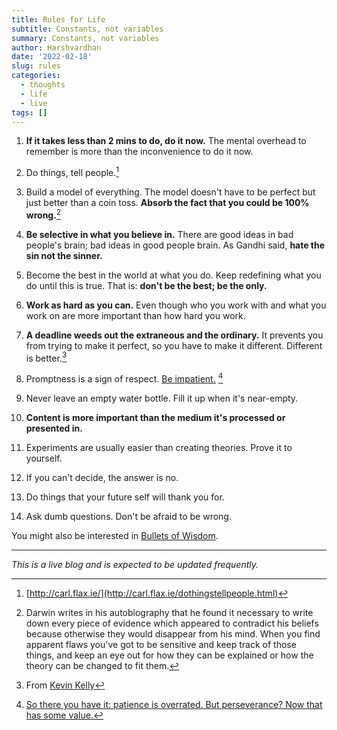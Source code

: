 ```yaml
---
title: Rules for Life
subtitle: Constants, not variables
summary: Constants, not variables
author: Harshvardhan
date: '2022-02-18'
slug: rules
categories:
  - thoughts
  - life
  - live
tags: []
---
```


1.  **If it takes less than 2 mins to do, do it now.** The mental overhead to remember is more than the inconvenience to do it now.

2.  Do things, tell people.[^1]

3.  Build a model of everything. The model doesn't have to be perfect but just better than a coin toss. **Absorb the fact that you could be 100% wrong.**[^2]

4.  **Be selective in what you believe in.** There are good ideas in bad people's brain; bad ideas in good people brain. As Gandhi said, **hate the sin not the sinner.**

5.  Become the best in the world at what you do. Keep redefining what you do until this is true. That is: **don't be the best; be the only.**

6.  **Work as hard as you can.** Even though who you work with and what you work on are more important than how hard you work.

7.  **A deadline weeds out the extraneous and the ordinary.** It prevents you from trying to make it perfect, so you have to make it different. Different is better.[^3]

8.  Promptness is a sign of respect. [Be impatient.](https://www.benkuhn.net/impatient/) [^4]

9.  Never leave an empty water bottle. Fill it up when it's near-empty.

10. **Content is more important than the medium it's processed or presented in.**

11. Experiments are usually easier than creating theories. Prove it to yourself.

12. If you can't decide, the answer is no.

13. Do things that your future self will thank you for.

14. Ask dumb questions. Don't be afraid to be wrong.

[^1]: [http://carl.flax.ie/](http://carl.flax.ie/dothingstellpeople.html)

[^2]: Darwin writes in his autobiography that he found it necessary to write down every piece of evidence which appeared to contradict his beliefs because otherwise they would disappear from his mind. When you find apparent flaws you've got to be sensitive and keep track of those things, and keep an eye out for how they can be explained or how the theory can be changed to fit them.

[^3]: From [Kevin Kelly](https://kk.org/thetechnium/68-bits-of-unsolicited-advice/)

[^4]: [So there you have it: patience is overrated. But perseverance? Now that has some value.](https://chrisguillebeau.com/be-persistent-and-impatient)

You might also be interested in [Bullets of Wisdom](/wise/ "Bullets of Wisdom").

------------------------------------------------------------------------

*This is a live blog and is expected to be updated frequently.*
